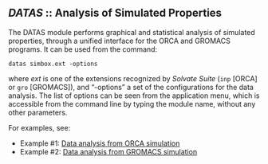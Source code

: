 ## *DATAS* :: Analysis of Simulated Properties

The DATAS module performs graphical and statistical analysis of simulated properties, through a unified interface for the ORCA and GROMACS programs. It can be used from the command:

	datas simbox.ext -options

where _ext_ is one of the extensions recognized by _Solvate Suite_ (`inp` [ORCA] or `gro` [GROMACS]), and “-options” a set of the configurations for the data analysis. The list of options can be seen from the application menu, which is accessible from the command line by typing the module name, without any other parameters.

For examples, see:

* Example #1: [Data analysis from ORCA simulation](https://github.com/otaviolsantana/solvate/tree/main/tests/examples/4_DATAS_Test01)
* Example #2: [Data analysis from GROMACS simulation](https://github.com/otaviolsantana/solvate/tree/main/tests/examples/4_DATAS_Test02)

